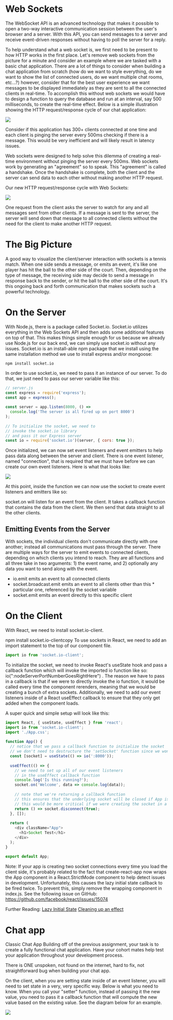 # Web Sockets

The WebSocket API is an advanced technology that makes it possible to open a two-way interactive communication session between the user's browser and a server. With this API, you can send messages to a server and receive event-driven responses without having to poll the server for a reply.

To help understand what a web socket is, we first need to be present to how HTTP works in the first place. Let's remove web sockets from the picture for a minute and consider an example where we are tasked with a basic chat application. There are a lot of things to consider when building a chat application from scratch (how do we want to style everything, do we want to show the list of connected users, do we want multiple chat rooms, etc...?) however, consider that for the best user experience we want messages to be displayed immediately as they are sent to all the connected clients in real-time. To accomplish this without web sockets we would have to design a function to query the database and run at an interval, say 500 milliseconds, to create the real-time effect. Below is a simple illustration showing the HTTP request/response cycle of our chat application:

<img src=./readme_assets/socket_illustration.jpeg/>

Consider if this application has 300+ clients connected at one time and each client is pinging the server every 500ms checking if there is a message. This would be very inefficient and will likely result in latency issues.



Web sockets were designed to help solve this dilemma of creating a real-time environment without pinging the server every 500ms. Web sockets work by generating an "agreement" so to speak. This "agreement" is called a handshake. Once the handshake is complete, both the client and the server can send data to each other without making another HTTP request. 

Our new HTTP request/response cycle with Web Sockets:

<img src=./readme_assets/sockets.jpeg/>

One request from the client asks the server to watch for any and all messages sent from other clients. If a message is sent to the server, the server will send down that message to all connected clients without the need for the client to make another HTTP request.

# The Big Picture
A good way to visualize the client/server interaction with sockets is a tennis match. When one side sends a message, or emits an event, it's like one player has hit the ball to the other side of the court. Then, depending on the type of message, the receiving side may decide to send a message in response back to the sender, or hit the ball to the other side of the court. It's this ongoing back and forth communication that makes sockets such a powerful technology.


# On the Server

With Node.js, there is a package called Socket.io. Socket.io utilizes everything in the Web Sockets API and then adds some additional features on top of that. This makes things simple enough for us because we already use Node.js for our back end, we can simply use socket.io without any issues. Socket.io is an install-able npm package that we install using the same installation method we use to install express and/or mongoose:

```
npm install socket.io
```

In order to use socket.io, we need to pass it an instance of our server. To do that, we just need to pass our server variable like this:

```js
// server.js
const express = require('express');
const app = express();
 
const server = app.listen(8000, () =>
  console.log('The server is all fired up on port 8000')
);
 
// To initialize the socket, we need to
// invoke the socket.io library
// and pass it our Express server
const io = require('socket.io')(server, { cors: true });
```

Once initialized, we can now set event listeners and event emitters to help pass data along between the server and client. There is one event listener, named "connection", that is required that we must have before we can create our own event listeners. Here is what that looks like:

<img src=./readme_assets/onconnection.png/>

At this point, inside the function we can now use the socket to create event listeners and emitters like so:

socket.on will listen for an event from the client. It takes a callback function that contains the data from the client. We then send that data straight to all the other clients.

## Emitting Events from the Server
With sockets, the individual clients don't communicate directly with one another; instead all communications must pass through the server. There are multiple ways for the server to emit events to connected clients, depending on which clients you intend to reach. They are all functions and all three take in two arguments: 1) the event name, and 2) optionally any data you want to send along with the event.

* io.emit emits an event to all connected clients
* socket.broadcast.emit emits an event to all clients other than this * particular one, referenced by the socket variable
* socket.emit emits an event directly to this specific client


# On the Client
With React, we need to install socket.io-client.

npm install socket.io-clientcopy
To use sockets in React, we need to add an import statement to the top of our component file.

```js 
import io from 'socket.io-client';
```

To initialize the socket, we need to invoke React's useState hook and pass a callback function which will invoke the imported io function like so: io(":nodeServerPortNumberGoesRightHere") . The reason we have to pass in a callback is that if we were to directly invoke the io function, it would be called every time the component rerenders, meaning that we would be creating a bunch of extra sockets. Additionally, we need to add our event listeners inside of a React useEffect callback to ensure that they only get added when the component loads.

A super quick and simple setup will look like this:

```js 
import React, { useState, useEffect } from 'react';
import io from 'socket.io-client';
import './App.css';
 
function App() {
  // notice that we pass a callback function to initialize the socket
  // we don't need to destructure the 'setSocket' function since we won't be updating the socket state
  const [socket] = useState(() => io(':8000'));
 
  useEffect(() => {
    // we need to set up all of our event listeners
    // in the useEffect callback function
    console.log('Is this running?');
    socket.on('Welcome', data => console.log(data));
 
    // note that we're returning a callback function
    // this ensures that the underlying socket will be closed if App is unmounted
    // this would be more critical if we were creating the socket in a subcomponent
    return () => socket.disconnect(true);
  }, []);
 
  return (
    <div className="App">
      <h1>Socket Test</h1>
    </div>
  );
}
 
export default App;
```

Note: If your app is creating two socket connections every time you load the client side, it's probably related to the fact that create-react-app now wraps the App component in a React.StrictMode component to help detect issues in development. Unfortunately, this causes the lazy initial state callback to be fired twice. To prevent this, simply remove the wrapping component in index.js. See the following issue on GitHub: https://github.com/facebook/react/issues/15074

Further Reading:
<a href="https://reactjs.org/docs/hooks-reference.html#lazy-initial-state"> Lazy Initial State</a>
<a href="https://reactjs.org/docs/hooks-reference.html#cleaning-up-an-effect">Cleaning up an effect</a>


# Chat app

Classic Chat App
Building off of the previous assignment, your task is to create a fully functional chat application. Have your cohort mates help test your application throughout your development process.

There is ONE unspoken, not found on the internet, hard to fix, not straightforward bug when building your chat app.

On the client, when you are setting state inside of an event listener, you will need to set state in a very, very specific way. Below is what you need to know. When you call your "setter" function, instead of passing it the new value, you need to pass it a callback function that will compute the new value based on the existing value. See the diagram below for an example.

<img src="./readme_assets/setting_state_in_listener.png" />